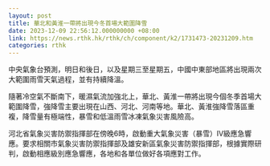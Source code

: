 ```yaml
---
layout: post
title: 華北和黃淮一帶將出現今冬首場大範圍降雪
date: 2023-12-09 22:56:12.000000000 +08:00
link: https://news.rthk.hk/rthk/ch/component/k2/1731473-20231209.htm
categories: rthk
---
```


中央氣象台預測，明日和後日，以及星期三至星期五，中國中東部地區將出現兩次大範圍雨雪天氣過程，並有持續降溫。

隨著冷空氣不斷南下，暖濕氣流加強北上，華北、黃淮一帶將出現今個冬季首場大範圍降雪，強降雪主要出現在山西、河北、河南等地。華北、黃淮強降雪落區重複，降雪量有極端性，暴雪和低溫雨雪冰凍氣象災害風險高。

河北省氣象災害防禦指揮部在傍晚6時，啟動重大氣象災害（暴雪）Ⅳ級應急響應。要求相關市氣象災害防禦指揮部及雄安新區氣象災害防禦指揮部，根據實際研判，啟動相應級別應急響應，各地和各單位做好各項應對工作。
